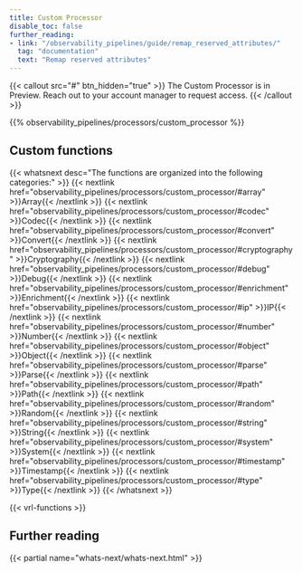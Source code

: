 ```yaml
---
title: Custom Processor
disable_toc: false
further_reading:
- link: "/observability_pipelines/guide/remap_reserved_attributes/"
  tag: "documentation"
  text: "Remap reserved attributes"
---
```


{{< callout src="#" btn_hidden="true" >}}
The Custom Processor is in Preview. Reach out to your account manager to request access.
{{< /callout >}}

{{% observability_pipelines/processors/custom_processor %}}

## Custom functions

{{< whatsnext desc="The functions are organized into the following categories:" >}}
    {{< nextlink href="observability_pipelines/processors/custom_processor/#array" >}}Array{{< /nextlink >}}
    {{< nextlink href="observability_pipelines/processors/custom_processor/#codec" >}}Codec{{< /nextlink >}}
    {{< nextlink href="observability_pipelines/processors/custom_processor/#convert" >}}Convert{{< /nextlink >}}
    {{< nextlink href="observability_pipelines/processors/custom_processor/#cryptography" >}}Cryptography{{< /nextlink >}}
    {{< nextlink href="observability_pipelines/processors/custom_processor/#debug" >}}Debug{{< /nextlink >}}
    {{< nextlink href="observability_pipelines/processors/custom_processor/#enrichment" >}}Enrichment{{< /nextlink >}}
    {{< nextlink href="observability_pipelines/processors/custom_processor/#ip" >}}IP{{< /nextlink >}}
    {{< nextlink href="observability_pipelines/processors/custom_processor/#number" >}}Number{{< /nextlink >}}
    {{< nextlink href="observability_pipelines/processors/custom_processor/#object" >}}Object{{< /nextlink >}}
    {{< nextlink href="observability_pipelines/processors/custom_processor/#parse" >}}Parse{{< /nextlink >}}
    {{< nextlink href="observability_pipelines/processors/custom_processor/#path" >}}Path{{< /nextlink >}}
    {{< nextlink href="observability_pipelines/processors/custom_processor/#random" >}}Random{{< /nextlink >}}
    {{< nextlink href="observability_pipelines/processors/custom_processor/#string" >}}String{{< /nextlink >}}
    {{< nextlink href="observability_pipelines/processors/custom_processor/#system" >}}System{{< /nextlink >}}
    {{< nextlink href="observability_pipelines/processors/custom_processor/#timestamp" >}}Timestamp{{< /nextlink >}}
    {{< nextlink href="observability_pipelines/processors/custom_processor/#type" >}}Type{{< /nextlink >}}
{{< /whatsnext >}}

{{< vrl-functions >}}

## Further reading

{{< partial name="whats-next/whats-next.html" >}}